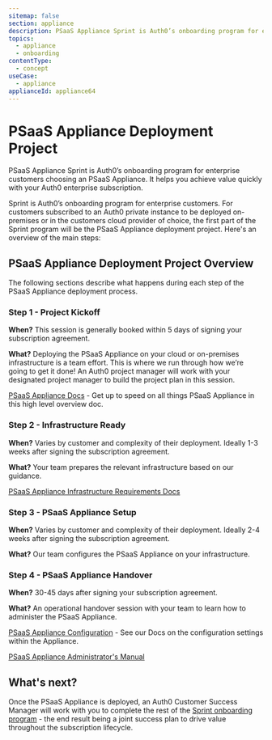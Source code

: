 ```yaml
---
sitemap: false
section: appliance
description: PSaaS Appliance Sprint is Auth0’s onboarding program for enterprise customers choosing an PSaaS Appliance. It helps you achieve value quickly with your Auth0 enterprise subscription.
topics:
  - appliance
  - onboarding
contentType:
  - concept
useCase:
  - appliance
applianceId: appliance64
---
```

# PSaaS Appliance Deployment Project

PSaaS Appliance Sprint is Auth0’s onboarding program for enterprise customers choosing an PSaaS Appliance. It helps you achieve value quickly with your Auth0 enterprise subscription.

Sprint is Auth0’s onboarding program for enterprise customers.  For customers subscribed to an Auth0 private instance to be deployed on-premises or in the customers cloud provider of choice, the first part of the Sprint program will be the PSaaS Appliance deployment project.  Here's an overview of the main steps:

## PSaaS Appliance Deployment Project Overview

The following sections describe what happens during each step of the PSaaS Appliance deployment process.

### Step 1 - Project Kickoff

**When?**  This session is generally booked within 5 days of signing your subscription agreement.

**What?** Deploying the PSaaS Appliance on your cloud or on-premises infrastructure is a team effort.  This is where we run through how we’re going to get it done!  An Auth0 project manager will work with your designated project manager to build the project plan in this session.

[PSaaS Appliance Docs](/appliance) - Get up to speed on all things PSaaS Appliance in this high level overview doc.

### Step 2 - Infrastructure Ready

**When?**  Varies by customer and complexity of their deployment.  Ideally 1-3 weeks after signing the subscription agreement.

**What?** Your team prepares the relevant infrastructure based on our guidance.

[PSaaS Appliance Infrastructure Requirements Docs](/appliance/customer-hosted/infrastructure)

### Step 3 - PSaaS Appliance Setup

**When?**  Varies by customer and complexity of their deployment.  Ideally 2-4 weeks after signing the subscription agreement.

**What?** Our team configures the PSaaS Appliance on your infrastructure.

### Step 4 - PSaaS Appliance Handover

**When?** 30-45 days after signing your subscription agreement.

**What?** An operational handover session with your team to learn how to administer the PSaaS Appliance.

[PSaaS Appliance Configuration](/appliance/customer-hosted/dashboard) - See our Docs on the configuration settings within the Appliance.

[PSaaS Appliance Administrator's Manual](/appliance/customer-hosted/admin)

## What's next?

Once the PSaaS Appliance is deployed, an Auth0 Customer Success Manager will work with you to complete the rest of the [Sprint onboarding program](https://auth0.com/docs/onboarding/sprint) - the end result being a joint success plan to drive value throughout the subscription lifecycle.
